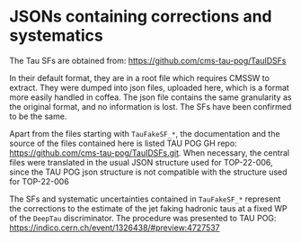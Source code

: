 
# JSONs containing corrections and systematics

The Tau SFs are obtained from: https://github.com/cms-tau-pog/TauIDSFs

In their default format, they are in a root file which requires CMSSW to extract. They were dumped into json files, uploaded here, which is a format more easily handled in coffea. The json file contains the same granularity as the original format, and no information is lost. The SFs have been confirmed to be the same.


Apart from the files starting with `TauFakeSF_*`, the documentation and the source of the files contained here is listed TAU POG GH repo: https://github.com/cms-tau-pog/TauIDSFs.git. When necessary, the central files were translated in the usual JSON structure used for TOP-22-006, since the TAU POG json structure is not compatible with the structure used for TOP-22-006 

The SFs and systematic uncertainties contained in `TauFakeSF_*` represent the corrections to the estimate of the jet faking hadronic taus at a fixed WP of the `DeepTau` discriminator.
The procedure was presented to TAU POG: https://indico.cern.ch/event/1326438/#preview:4727537
